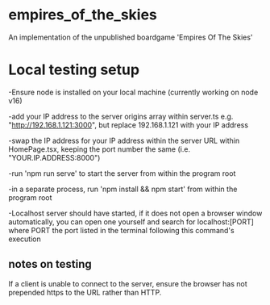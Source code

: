 # empires_of_the_skies
An implementation of the unpublished boardgame 'Empires Of The Skies'


# Local testing setup

-Ensure node is installed on your local machine (currently working on node v16)

-add your IP address to the server origins array within server.ts e.g. "http://192.168.1.121:3000", but replace 192.168.1.121 with your IP address

-swap the IP address for your IP address within the server URL within HomePage.tsx, keeping the port number the same (i.e. "YOUR.IP.ADDRESS:8000")

-run 'npm run serve' to start the server from within the program root

-in a separate process, run 'npm install && npm start' from within the program root

-Localhost server should have started, if it does not open a browser window automatically, you can open one yourself and search for localhost:[PORT] where PORT the port listed in the terminal following this command's execution

## notes on testing

If a client is unable to connect to the server, ensure the browser has not prepended https to the URL rather than HTTP.

